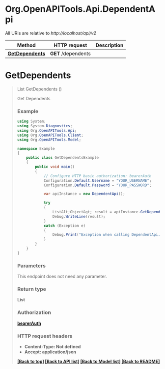 # Org.OpenAPITools.Api.DependentApi

All URIs are relative to *http://localhost/api/v2*

Method | HTTP request | Description
------------- | ------------- | -------------
[**GetDependents**](DependentApi.md#getdependents) | **GET** /dependents | 


<a name="getdependents"></a>
# **GetDependents**
> List<Object> GetDependents ()



Get Dependents

### Example
```csharp
using System;
using System.Diagnostics;
using Org.OpenAPITools.Api;
using Org.OpenAPITools.Client;
using Org.OpenAPITools.Model;

namespace Example
{
    public class GetDependentsExample
    {
        public void main()
        {
            // Configure HTTP basic authorization: bearerAuth
            Configuration.Default.Username = "YOUR_USERNAME";
            Configuration.Default.Password = "YOUR_PASSWORD";

            var apiInstance = new DependentApi();

            try
            {
                List&lt;Object&gt; result = apiInstance.GetDependents();
                Debug.WriteLine(result);
            }
            catch (Exception e)
            {
                Debug.Print("Exception when calling DependentApi.GetDependents: " + e.Message );
            }
        }
    }
}
```

### Parameters
This endpoint does not need any parameter.

### Return type

**List<Object>**

### Authorization

[bearerAuth](../README.md#bearerAuth)

### HTTP request headers

 - **Content-Type**: Not defined
 - **Accept**: application/json

[[Back to top]](#) [[Back to API list]](../README.md#documentation-for-api-endpoints) [[Back to Model list]](../README.md#documentation-for-models) [[Back to README]](../README.md)

